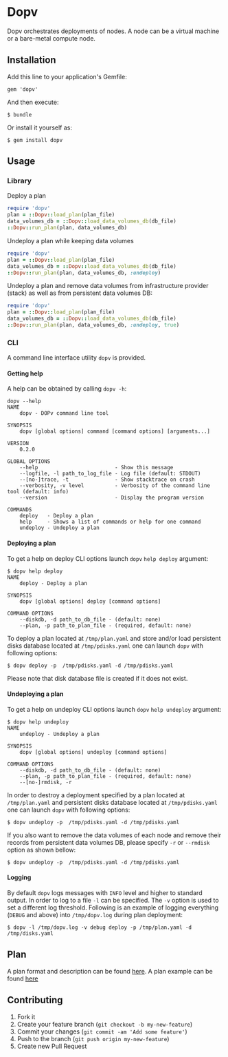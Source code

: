 # Dopv

Dopv orchestrates deployments of nodes. A node can be a virtual machine or a bare-metal compute node. 

## Installation

Add this line to your application's Gemfile:

    gem 'dopv'

And then execute:

    $ bundle

Or install it yourself as:

    $ gem install dopv

## Usage

### Library
Deploy a plan
```ruby
require 'dopv'
plan = ::Dopv::load_plan(plan_file)
data_volumes_db = ::Dopv::load_data_volumes_db(db_file)
::Dopv::run_plan(plan, data_volumes_db)
```
Undeploy a plan while keeping data volumes
```ruby
require 'dopv'
plan = ::Dopv::load_plan(plan_file)
data_volumes_db = ::Dopv::load_data_volumes_db(db_file)
::Dopv::run_plan(plan, data_volumes_db, :undeploy)
```
Undeploy a plan and remove data volumes from infrastructure provider (stack) as
well as from persistent data volumes DB:
```ruby
require 'dopv'
plan = ::Dopv::load_plan(plan_file)
data_volumes_db = ::Dopv::load_data_volumes_db(db_file)
::Dopv::run_plan(plan, data_volumes_db, :undeploy, true)
```

### CLI
A command line interface utility `dopv` is provided.

#### Getting help
A help can be obtained by calling `dopv -h`:
```
dopv --help
NAME
    dopv - DOPv command line tool

SYNOPSIS
    dopv [global options] command [command options] [arguments...]

VERSION
    0.2.0

GLOBAL OPTIONS
    --help                         - Show this message
    --logfile, -l path_to_log_file - Log file (default: STDOUT)
    --[no-]trace, -t               - Show stacktrace on crash
    --verbosity, -v level          - Verbosity of the command line tool (default: info)
    --version                      - Display the program version

COMMANDS
    deploy   - Deploy a plan
    help     - Shows a list of commands or help for one command
    undeploy - Undeploy a plan
```

#### Deploying a plan
To get a help on deploy CLI options launch `dopv` `help deploy` argument:
```
$ dopv help deploy
NAME
    deploy - Deploy a plan

SYNOPSIS
    dopv [global options] deploy [command options]

COMMAND OPTIONS
    --diskdb, -d path_to_db_file - (default: none)
    --plan, -p path_to_plan_file - (required, default: none)
```

To deploy a plan located at `/tmp/plan.yaml` and store and/or load persistent disks database located at `/tmp/pdisks.yaml` one can launch `dopv` with following options:
```
$ dopv deploy -p  /tmp/pdisks.yaml -d /tmp/pdisks.yaml
```

Please note that disk database file is created if it does not exist.

#### Undeploying a plan
To get a help on undeploy CLI options launch `dopv` `help undeploy` argument:
```
$ dopv help undeploy
NAME
    undeploy - Undeploy a plan

SYNOPSIS
    dopv [global options] undeploy [command options]

COMMAND OPTIONS
    --diskdb, -d path_to_db_file - (default: none)
    --plan, -p path_to_plan_file - (required, default: none)
    --[no-]rmdisk, -r            

```

In order to destroy a deployment specified by a plan located at `/tmp/plan.yaml` and persistent disks database located at `/tmp/pdisks.yaml` one can launch `dopv` with following options:
```
$ dopv undeploy -p  /tmp/pdisks.yaml -d /tmp/pdisks.yaml
```
If you also want to remove the data volumes of each node and remove their records from persistent data volumes DB, please specify `-r` or `--rmdisk` option as shown bellow:
```
$ dopv undeploy -p  /tmp/pdisks.yaml -d /tmp/pdisks.yaml
```

#### Logging
By default `dopv` logs messages with `INFO` level and higher to standard output. In order to log to a file `-l` can be specified. The `-v` option is used to set a different log threshold. Following is an example of logging everything (`DEBUG` and above) into `/tmp/dopv.log` during plan deployment:
```
$ dopv -l /tmp/dopv.log -v debug deploy -p /tmp/plan.yaml -d /tmp/disks.yaml
```

## Plan
A plan format and description can be found [here](https://gitlab.swisscloud.io/clu-dop/dop_common/blob/master/doc/plan_format_v0.0.1.md). A plan example can be found [here](https://gitlab.swisscloud.io/clu-dop/dop_common/blob/master/doc/examples/example_deploment_plan_v0.0.1.yaml)


## Contributing

1. Fork it
2. Create your feature branch (`git checkout -b my-new-feature`)
3. Commit your changes (`git commit -am 'Add some feature'`)
4. Push to the branch (`git push origin my-new-feature`)
5. Create new Pull Request
